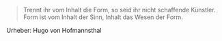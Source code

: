 > Trennt ihr vom Inhalt die Form, so seid ihr nicht schaffende Künstler. 
> Form ist vom Inhalt der Sinn, Inhalt das Wesen der Form.

Urheber: Hugo von Hofmannsthal

